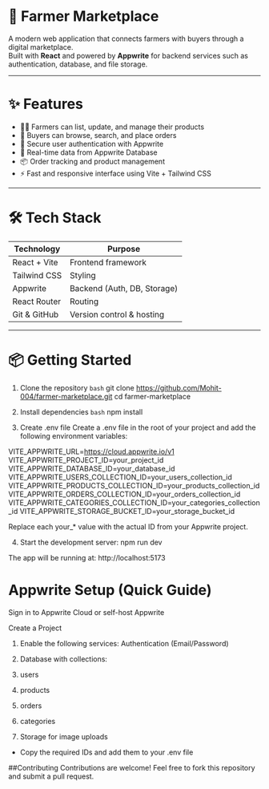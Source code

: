 # 🌾 Farmer Marketplace

A modern web application that connects farmers with buyers through a digital marketplace.  
Built with **React** and powered by **Appwrite** for backend services such as authentication, database, and file storage.

---

# ✨ Features

- 👨‍🌾 Farmers can list, update, and manage their products
- 🛒 Buyers can browse, search, and place orders
- 🔐 Secure user authentication with Appwrite
- 📡 Real-time data from Appwrite Database
- 📦 Order tracking and product management
- ⚡ Fast and responsive interface using Vite + Tailwind CSS

---

# 🛠️ Tech Stack

| Technology           | Purpose                        |
|----------------------|--------------------------------|
| React + Vite         | Frontend framework             |
| Tailwind CSS         | Styling                        |
| Appwrite             | Backend (Auth, DB, Storage)    |
| React Router         | Routing                        |
| Git & GitHub         | Version control & hosting      |

---

# 📦 Getting Started

1. Clone the repository
```bash```
git clone https://github.com/Mohit-004/farmer-marketplace.git
cd farmer-marketplace

2. Install dependencies
```bash```
npm install

3. Create .env file
Create a .env file in the root of your project and add the following environment variables:

VITE_APPWRITE_URL=https://cloud.appwrite.io/v1
VITE_APPWRITE_PROJECT_ID=your_project_id
VITE_APPWRITE_DATABASE_ID=your_database_id
VITE_APPWRITE_USERS_COLLECTION_ID=your_users_collection_id
VITE_APPWRITE_PRODUCTS_COLLECTION_ID=your_products_collection_id
VITE_APPWRITE_ORDERS_COLLECTION_ID=your_orders_collection_id
VITE_APPWRITE_CATEGORIES_COLLECTION_ID=your_categories_collection_id
VITE_APPWRITE_STORAGE_BUCKET_ID=your_storage_bucket_id

Replace each your_* value with the actual ID from your Appwrite project.

4. Start the development server:
npm run dev

The app will be running at: http://localhost:5173

# Appwrite Setup (Quick Guide)
Sign in to Appwrite Cloud or self-host Appwrite

Create a Project

1) Enable the following services:
  Authentication (Email/Password)

2) Database with collections:
  1) users
  2) products
  3) orders
  4) categories

3) Storage for image uploads
   
- Copy the required IDs and add them to your .env file

##Contributing
Contributions are welcome!
Feel free to fork this repository and submit a pull request.
